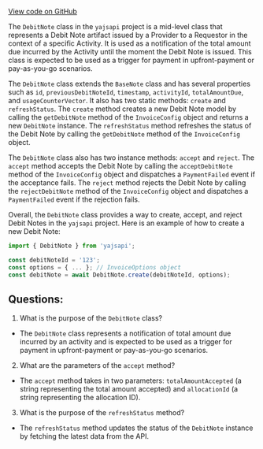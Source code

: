 [View code on GitHub](https://github.com/golemfactory/yajsapi/payment/debit_note.ts)

The `DebitNote` class in the `yajsapi` project is a mid-level class that represents a Debit Note artifact issued by a Provider to a Requestor in the context of a specific Activity. It is used as a notification of the total amount due incurred by the Activity until the moment the Debit Note is issued. This class is expected to be used as a trigger for payment in upfront-payment or pay-as-you-go scenarios. 

The `DebitNote` class extends the `BaseNote` class and has several properties such as `id`, `previousDebitNoteId`, `timestamp`, `activityId`, `totalAmountDue`, and `usageCounterVector`. It also has two static methods: `create` and `refreshStatus`. The `create` method creates a new Debit Note model by calling the `getDebitNote` method of the `InvoiceConfig` object and returns a new `DebitNote` instance. The `refreshStatus` method refreshes the status of the Debit Note by calling the `getDebitNote` method of the `InvoiceConfig` object.

The `DebitNote` class also has two instance methods: `accept` and `reject`. The `accept` method accepts the Debit Note by calling the `acceptDebitNote` method of the `InvoiceConfig` object and dispatches a `PaymentFailed` event if the acceptance fails. The `reject` method rejects the Debit Note by calling the `rejectDebitNote` method of the `InvoiceConfig` object and dispatches a `PaymentFailed` event if the rejection fails.

Overall, the `DebitNote` class provides a way to create, accept, and reject Debit Notes in the `yajsapi` project. Here is an example of how to create a new Debit Note:

```javascript
import { DebitNote } from 'yajsapi';

const debitNoteId = '123';
const options = { ... }; // InvoiceOptions object
const debitNote = await DebitNote.create(debitNoteId, options);
```
## Questions: 
 1. What is the purpose of the `DebitNote` class?
- The `DebitNote` class represents a notification of total amount due incurred by an activity and is expected to be used as a trigger for payment in upfront-payment or pay-as-you-go scenarios.

2. What are the parameters of the `accept` method?
- The `accept` method takes in two parameters: `totalAmountAccepted` (a string representing the total amount accepted) and `allocationId` (a string representing the allocation ID).

3. What is the purpose of the `refreshStatus` method?
- The `refreshStatus` method updates the status of the `DebitNote` instance by fetching the latest data from the API.